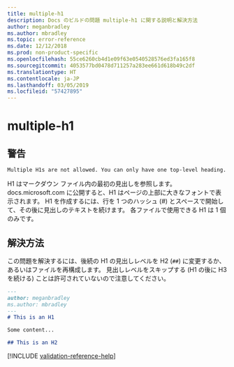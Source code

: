 ```yaml
---
title: multiple-h1
description: Docs のビルドの問題 multiple-h1 に関する説明と解決方法
author: meganbradley
ms.author: mbradley
ms.topic: error-reference
ms.date: 12/12/2018
ms.prod: non-product-specific
ms.openlocfilehash: 55ce6260cb4d1e09f63e0540528576ed3fa165f8
ms.sourcegitcommit: 4053577bd0478d711257a283ee661d618b49c2df
ms.translationtype: HT
ms.contentlocale: ja-JP
ms.lasthandoff: 03/05/2019
ms.locfileid: "57427895"
---
```

# <a name="multiple-h1"></a>multiple-h1

## <a name="warning"></a>警告

`Multiple H1s are not allowed. You can only have one top-level heading.`

H1 はマークダウン ファイル内の最初の見出しを参照します。 docs.microsoft.com に公開すると、H1 はページの上部に大きなフォントで表示されます。 H1 を作成するには、行を 1 つのハッシュ (#) とスペースで開始して、その後に見出しのテキストを続けます。 各ファイルで使用できる H1 は 1 個のみです。

## <a name="resolution"></a>解決方法

この問題を解決するには、後続の H1 の見出しレベルを H2 (`##`) に変更するか、あるいはファイルを再構成します。 見出しレベルをスキップする (H1 の後に H3 を続ける) ことは許可されていないので注意してください。

```markdown
---
author: meganbradley
ms.author: mbradley
---
# This is an H1

Some content...

## This is an H2
```

<!--make sure to add this file to your includes folder and verify the path-->
[!INCLUDE [validation-reference-help](includes/validation-reference-help.md)]